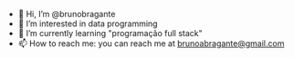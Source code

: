 - 👋 Hi, I’m @brunobragante
- 👀 I’m interested in data programming
- 🌱 I’m currently learning "programação full stack"
- 📫 How to reach me: you can reach me at brunoabragante@gmail.com

<!---
brunobragante/brunobragante is a ✨ special ✨ repository because its `README.md` (this file) appears on your GitHub profile.
You can click the Preview link to take a look at your changes.
--->
